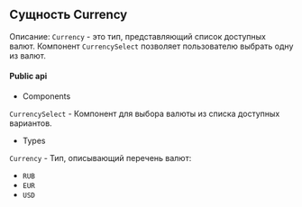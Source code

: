 ## Сущность Currency

Описание:
`Currency` - это тип, представляющий список доступных валют. Компонент `CurrencySelect` позволяет пользователю выбрать одну из валют.

#### Public api

- Components

`CurrencySelect` - Компонент для выбора валюты из списка доступных вариантов.

- Types

`Currency` - Тип, описывающий перечень валют:
- `RUB`
- `EUR`
- `USD`
